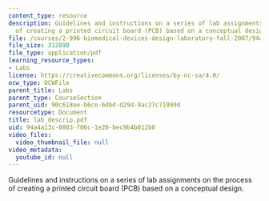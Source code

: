 ```yaml
---
content_type: resource
description: Guidelines and instructions on a series of lab assignments on the process
  of creating a printed circuit board (PCB) based on a conceptual design.
file: /courses/2-996-biomedical-devices-design-laboratory-fall-2007/94a4a13c0803f06c1e20bec9b4b012b0_lab_descrip.pdf
file_size: 312890
file_type: application/pdf
learning_resource_types:
- Labs
license: https://creativecommons.org/licenses/by-nc-sa/4.0/
ocw_type: OCWFile
parent_title: Labs
parent_type: CourseSection
parent_uid: 90c618ee-b6ce-6dbd-d29d-9ac27c71999d
resourcetype: Document
title: lab_descrip.pdf
uid: 94a4a13c-0803-f06c-1e20-bec9b4b012b0
video_files:
  video_thumbnail_file: null
video_metadata:
  youtube_id: null
---
```

Guidelines and instructions on a series of lab assignments on the process of creating a printed circuit board (PCB) based on a conceptual design.